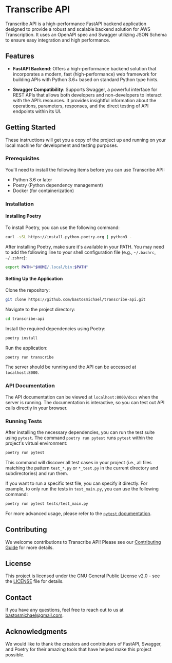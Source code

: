 # Transcribe API

Transcribe API is a high-performance FastAPI backend application designed to provide a robust and scalable backend solution for AWS Transcription. It uses an OpenAPI spec and Swagger utilizing JSON Schema to ensure easy integration and high performance.

## Features

- **FastAPI Backend**: Offers a high-performance backend solution that incorporates a modern, fast (high-performance) web framework for building APIs with Python 3.6+ based on standard Python type hints.

- **Swagger Compatibility**: Supports Swagger, a powerful interface for REST APIs that allows both developers and non-developers to interact with the API’s resources. It provides insightful information about the operations, parameters, responses, and the direct testing of API endpoints within its UI.

## Getting Started

These instructions will get you a copy of the project up and running on your local machine for development and testing purposes.

### Prerequisites

You'll need to install the following items before you can use Transcribe API:

- Python 3.6 or later
- Poetry (Python dependency management)
- Docker (for containerization)

### Installation

#### Installing Poetry

To install Poetry, you can use the following command:

```bash
curl -sSL https://install.python-poetry.org | python3 -
```

After installing Poetry, make sure it's available in your PATH. You may need to add the following line to your shell configuration file (e.g., `~/.bashrc`, `~/.zshrc`):

```bash
export PATH="$HOME/.local/bin:$PATH"
```

#### Setting Up the Application

Clone the repository:

```bash
git clone https://github.com/bastosmichael/transcribe-api.git
```

Navigate to the project directory:

```bash
cd transcribe-api
```

Install the required dependencies using Poetry:

```bash
poetry install
```

Run the application:

```bash
poetry run transcribe
```

The server should be running and the API can be accessed at `localhost:8000`.

### API Documentation

The API documentation can be viewed at `localhost:8000/docs` when the server is running. The documentation is interactive, so you can test out API calls directly in your browser.

### Running Tests

After installing the necessary dependencies, you can run the test suite using `pytest`. The command `poetry run pytest` runs `pytest` within the project's virtual environment:

```bash
poetry run pytest
```

This command will discover all test cases in your project (i.e., all files matching the pattern `test_*.py` or `*_test.py` in the current directory and subdirectories) and run them.

If you want to run a specific test file, you can specify it directly. For example, to only run the tests in `test_main.py`, you can use the following command:

```bash
poetry run pytest tests/test_main.py
```

For more advanced usage, please refer to the [`pytest` documentation](https://docs.pytest.org/en/latest/).

## Contributing

We welcome contributions to Transcribe API! Please see our [Contributing Guide](CONTRIBUTING.md) for more details.

## License

This project is licensed under the GNU General Public License v2.0 - see the [LICENSE](LICENSE.md) file for details.

## Contact

If you have any questions, feel free to reach out to us at [bastosmichael@gmail.com](mailto:bastosmichael@gmail.com).

## Acknowledgments

We would like to thank the creators and contributors of FastAPI, Swagger, and Poetry for their amazing tools that have helped make this project possible.

